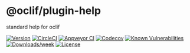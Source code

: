 @oclif/plugin-help
===================

standard help for oclif

[![Version](https://img.shields.io/npm/v/@oclif/plugin-help.svg)](https://npmjs.org/package/@oclif/plugin-help)
[![CircleCI](https://circleci.com/gh/oclif/plugin-help/tree/master.svg?style=svg)](https://circleci.com/gh/oclif/plugin-help/tree/master)
[![Appveyor CI](https://ci.appveyor.com/api/projects/status/github/oclif/plugin-help?branch=master&svg=true)](https://ci.appveyor.com/project/heroku/plugin-help/branch/master)
[![Codecov](https://codecov.io/gh/oclif/plugin-help/branch/master/graph/badge.svg)](https://codecov.io/gh/oclif/plugin-help)
[![Known Vulnerabilities](https://snyk.io/test/npm/@oclif/plugin-help/badge.svg)](https://snyk.io/test/npm/@oclif/plugin-help)
[![Downloads/week](https://img.shields.io/npm/dw/@oclif/plugin-help.svg)](https://npmjs.org/package/@oclif/plugin-help)
[![License](https://img.shields.io/npm/l/@oclif/plugin-help.svg)](https://github.com/oclif/plugin-help/blob/master/package.json)
